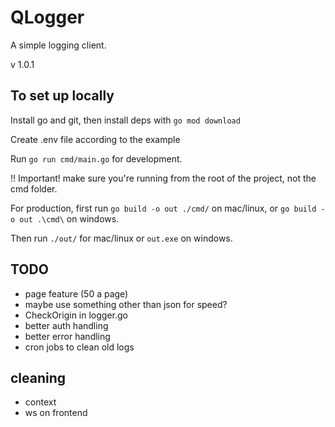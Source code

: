 # QLogger

A simple logging client.

v 1.0.1

## To set up locally

Install go and git, then install deps with ```go mod download```

Create .env file according to the example

Run ```go run cmd/main.go``` for development.

!! Important! make sure you're running from the root of the project, not the cmd folder.

For production, first run ```go build -o out ./cmd/``` on mac/linux, or ```go build -o out .\cmd\``` on windows.

Then run ```./out/``` for mac/linux or ```out.exe``` on windows.

## TODO

- page feature (50 a page)
- maybe use something other than json for speed?
- CheckOrigin in logger.go
- better auth handling
- better error handling
- cron jobs to clean old logs

## cleaning

- context
- ws on frontend
